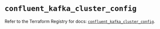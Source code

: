 # `confluent_kafka_cluster_config`

Refer to the Terraform Registry for docs: [`confluent_kafka_cluster_config`](https://registry.terraform.io/providers/confluentinc/confluent/2.10.0/docs/resources/kafka_cluster_config).
